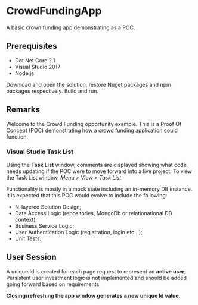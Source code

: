 # CrowdFundingApp
A basic crown funding app demonstrating as a POC.

<h2>Prerequisites</h2>
<ul>
<li>Dot Net Core 2.1</li>
<li>Visual Studio 2017</li>
<li>Node.js</li>
</ul>

Download and open the solution, restore Nuget packages and npm packages respectively. Build and run.

<h2>Remarks</h2>
  Welcome to the Crowd Funding opportunity example. This is a Proof Of Concept (POC) demonstrating how a crowd funding application could function.
  
  <h3>Visual Studio Task List</h3>
  Using the <strong>Task List</strong> window, comments are displayed showing what code needs updating if the POC were to move forward into  a live project. To view the Task List window, <em>Menu > View > Task List</em>

  Functionality is mostly in a mock state including an in-memory DB instance.  It is expected that this POC would evolve to include the following:
  <ul>
  <li>N-layered Solution Design;</li>
  <li>Data Access Logic (repositories, MongoDb or relationational DB context);</li>
  <li>Business Service Logic;</li>
  <li>User Authentication Logic (registration, login etc...);</li>
  <li>Unit Tests.</li>
  </ul>

<h2>User Session</h2>
  A unique Id is created for each page request to represent an <b>active user</b>;
  Persistent user investment logic is not implemented and should be added going forward based on requirements.
  
  <strong>Closing/refreshing the app window generates a new unique Id value.</strong>
